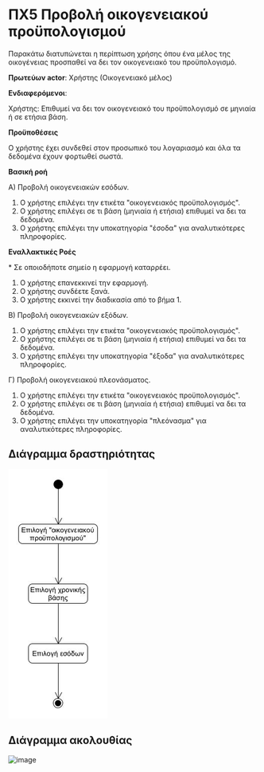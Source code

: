 # ΠΧ5 Προβολή οικογενειακού προϋπολογισμού
Παρακάτω διατυπώνεται η περίπτωση χρήσης όπου ένα μέλος της οικογένειας προσπαθεί να δει τον οικογενειακό του προϋπολογισμό.

**Πρωτεύων actor**: Χρήστης (Οικογενειακό μέλος)

**Ενδιαφερόμενοι**:

Χρήστης: Επιθυμεί να δει τον οικογενειακό του προϋπολογισμό σε μηνιαία ή σε ετήσια βάση.

**Προϋποθέσεις**

Ο χρήστης έχει συνδεθεί στον προσωπικό του λογαριασμό και όλα τα δεδομένα έχουν φορτωθεί σωστά.

**Βασική ροή**

Α) Προβολή οικογενειακών εσόδων.
1) Ο χρήστης επιλέγει την ετικέτα "οικογενειακός προϋπολογισμός".
2) Ο χρήστης επιλέγει σε τι βάση (μηνιαία ή ετήσια) επιθυμεί να δει τα δεδομένα.
3) Ο χρήστης επιλέγει την υποκατηγορία "έσοδα" για αναλυτικότερες πληροφορίες.

**Εναλλακτικές Ροές**

\* Σε οποιοδήποτε σημείο η εφαρμογή καταρρέει.

1) Ο χρήστης επανεκκινεί την εφαρμογή.
2) Ο χρήστης συνδέετε ξανά.
3) Ο χρήστης εκκινεί την διαδικασία από το βήμα 1.

Β) Προβολή οικογενειακών εξόδων.

1) Ο χρήστης επιλέγει την ετικέτα "οικογενειακός προϋπολογισμός".
2) Ο χρήστης επιλέγει σε τι βάση (μηνιαία ή ετήσια) επιθυμεί να δει τα δεδομένα.
3) Ο χρήστης επιλέγει την υποκατηγορία "έξοδα" για αναλυτικότερες πληροφορίες.

Γ) Προβολή οικογενειακού πλεονάσματος.

1) Ο χρήστης επιλέγει την ετικέτα "οικογενειακός προϋπολογισμός".
2) Ο χρήστης επιλέγει σε τι βάση (μηνιαία ή ετήσια) επιθυμεί να δει τα δεδομένα.
3) Ο χρήστης επιλέγει την υποκατηγορία "πλεόνασμα" για αναλυτικότερες πληροφορίες.


## Διάγραμμα δραστηριότητας
![image](/docs/markdown/uml/requirements/uc10-activity-diagram.jpg)

## Διάγραμμα ακολουθίας

![image](/docs/markdown/uml/requirements/)